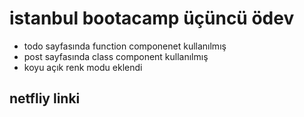 # istanbul bootacamp üçüncü ödev
- todo sayfasında function componenet kullanılmış
- post sayfasında class component  kullanılmış
- koyu açık renk modu eklendi

## netfliy linki
<a href="https://vermillion-cupcake-34be33.netlify.app/"/>
